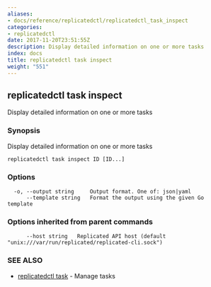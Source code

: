 ```yaml
---
aliases:
- docs/reference/replicatedctl/replicatedctl_task_inspect
categories:
- replicatedctl
date: 2017-11-20T23:51:55Z
description: Display detailed information on one or more tasks
index: docs
title: replicatedctl task inspect
weight: "551"
---
```


## replicatedctl task inspect

Display detailed information on one or more tasks

### Synopsis


Display detailed information on one or more tasks

```
replicatedctl task inspect ID [ID...]
```

### Options

```
  -o, --output string     Output format. One of: json|yaml
      --template string   Format the output using the given Go template
```

### Options inherited from parent commands

```
      --host string   Replicated API host (default "unix:///var/run/replicated/replicated-cli.sock")
```

### SEE ALSO
* [replicatedctl task](/api/replicatedctl/replicatedctl_task/)	 - Manage tasks

